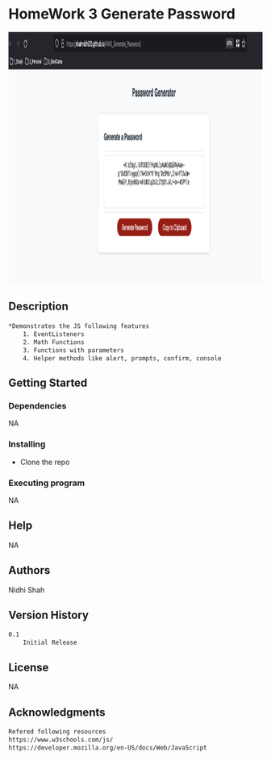 # HomeWork 3 Generate Password

   <p align="center">
     <a href="https://shahnidhi20.github.io/HW3_Generate_Password/">
       <img src="./passgen_demo.png" alt="Logo" width="1200" height="500">
     </a>
   </p>

## Description

    *Demonstrates the JS following features
        1. EventListeners
        2. Math Functions
        3. Functions with parameters
        4. Helper methods like alert, prompts, confirm, console

## Getting Started

### Dependencies

NA

### Installing

- Clone the repo

### Executing program

NA

## Help

NA

## Authors

Nidhi Shah

## Version History

    0.1
        Initial Release

## License

NA

## Acknowledgments

    Refered following resources
    https://www.w3schools.com/js/
    https://developer.mozilla.org/en-US/docs/Web/JavaScript
